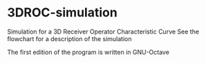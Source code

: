 # 3DROC-simulation
Simulation for a 3D Receiver Operator Characteristic Curve
See the flowchart for a description of the simulation

The first edition of the program is written in GNU-Octave
